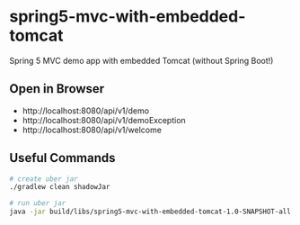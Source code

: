 # spring5-mvc-with-embedded-tomcat
Spring 5 MVC demo app with embedded Tomcat (without Spring Boot!)

## Open in Browser
* http://localhost:8080/api/v1/demo
* http://localhost:8080/api/v1/demoException
* http://localhost:8080/api/v1/welcome

## Useful Commands

```bash
# create uber jar
./gradlew clean shadowJar

# run uber jar
java -jar build/libs/spring5-mvc-with-embedded-tomcat-1.0-SNAPSHOT-all.jar
```
